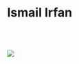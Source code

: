 <h1>Ismail Irfan</h1>
<br><br><br>
<img src="https://github.com/Ismailirfan/Ismailirfan.github.io/assets/98257637/a0be120e-c7fd-4031-875e-8b3ffd709c90">


